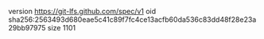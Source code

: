 version https://git-lfs.github.com/spec/v1
oid sha256:2563493d680eae5c41c89f7fc4ce13acfb60da536c83dd48f28e23a29bb97975
size 1101

